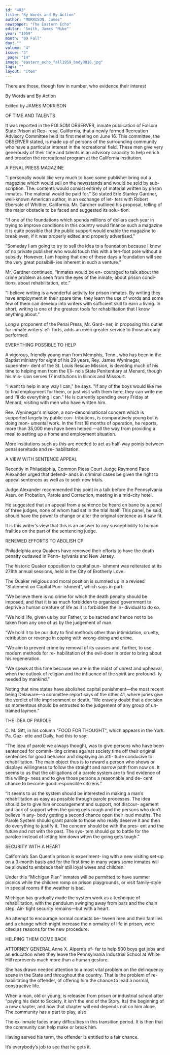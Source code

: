 ```yaml
---
id: "483"
title: "By Words and By Action"
author: "MORRISON, James"
newspaper: "The Eastern Echo"
editor: 'Smith, James "Mike"'
year: "1959"
month: "09 Fall"
day: ""
volume: "4"
issue: "3"
_page: "14"
image: "eastern_echo_fall1959_body0016.jpg"
tags: ""
layout: "item"
---
```

There are those, though few in number, who evidence their interest

By Words and By Action

Edited by JAMES MORRISON

OF TIME AND TALENTS

It was reported in the FOLSOM OBSERVER,
inmate publication of Folsom State Prison at Rep-
resa, California, that a newly formed Recreation
Advisory Committee held its first meeting on June
16. This committee, the OBSERVER stated, is made
up of persons of the surrounding community who
have a particular interest in the recreational field.
These men give very generously of their time and
talents in an advisory capacity to help enrich and
broaden the recreational program at the California
institution.

A PENAL PRESS MAGAZINE

“I personally would like very much to have
some publisher bring out a magazine which would
sell on the newsstands and would be sold by sub-
scription. The: contents would consist entirely of
material written by prison inmates. The material
would be paid for.” So stated Erle Stanley Gardner,
well-known American author, in an exchange of let-
ters with Robert Ebersole of Whittier, California.
Mr. Gardner outlined his proposal, telling of the
major obstacle to be faced and suggested its solu-
tion.

“If one of the foundations which spends millions
of dollars each year in trying to improve conditions
in this country would finance such a magazine it is
quite possible that the public support would enable
the magazine to break even, if it was properly edited
and properly advertised.”

“Someday I am going to try to sell the idea to
a foundation because I know of no private publisher
who would touch this with a ten-foot pole without
a subsidy. However, I am hoping that one of these
days a foundation will see the very great possibili-
ies inherent in such a venture.”

Mr. Gardner continued, “Inmates would be en-
couraged to talk about the crime problem as seen
from the eyes of the inmate; about prison condi-
tions, about rehabilitation, etc.”

“I believe writing is a wonderful activity for
prison inmates. By writing they have employment
in their spare time, they learn the use of words and
some few of them can develop into writers with
sufficient skill to earn a living. In short, writing is
one of the greatest tools for rehabilitation that I
know anything about.”

Long a proponent of the Penal Press, Mr. Gard-
ner, in proposing this outlet for inmate writers’ ef-
forts, adds an even greater service to those already
performed.

EVERYTHING POSSIBLE TO HELP

A vigorous, friendly young man from Memphis,
Tenn., who has been in the Baptist ministry for eight
of his 29 years, Rey. James Wyninegar, superinten-
dent of the St. Louis Rescue Mission, is devoting
much of his time to helping men from the I[li-
nois State Penitentiary at Menard, though his mis-
sion serves 17 institutions in Illinois and Missourt.

“I want to help in any way I can," he says. "If
any of the boys would like me to find employment
for them, or just visit with them here, they can write
me and I'll do everything I can.” He is currently
spending every Friday at Menard, visiting with men
who have written him.

Rev. Wyninegar’s mission, a non-denominational
concern which is supported largely by public con-
tributions, is comparatively young but is doing mon-
umental work. In the first 18 months of operation,
he reports, more than 35,000 men have been helped
—all the way from providing a meal to setting up a
home and employment situation.

More institutions such as this are needed to act
as half-way points between penal servitude and re-
habilitation.

A VIEW WITH SENTENCE APPEAL

Recently in Philadelphia, Common Pleas Court
Judge Raymond Pace Alexander urged that defend-
ands in criminal cases be given the right to appeal
sentences as well as to seek new trials.

Judge Alexander recommended this point in a
talk before the Pennsylvania Assn. on Probation,
Parole and Correction, meeting in a mid-city hotel.

He suggested that an appeal from a sentence
be heard en bane by a panel of three judges, none
of whom had sat in the trial itself. This panel, he
said, should have the power to change or alter the
original sentence as it saw fit.

It is this writer’s view that this is an answer
to any susceptibility to human frailties on the part
of the sentencing judge.

RENEWED EFFORTS TO ABOLISH CP

Philadelphia area Quakers have renewed their
efforts to have the death penalty outlawed in Penn-
sylvania and New Jersey.

The historic Quaker opposition to capital pun-
ishment was reiterated at its 278th annual sessions,
held in the City of Brotherly Love.

The Quaker religious and moral position is
summed up in a revised “Statement on Capital Pun-
ishment”, which says in part:

“We believe there is no crime for which the
death penalty should be imposed, and that it is as
much forbidden to organized government to deprive
a human creature of life as it is forbidden the in-
dividual to do so.

“We hold life, given us by our Father, to be
sacred and hence not to be taken from any one of us
by the judgement of man.

“We hold it to be our duty to find methods other
than intimidation, cruelty, retribution or revenge
in coping with wrong-doing and erime.

“We aim to prevent crime by removal of its
causes and, further, to use modern methods for re-
habilitation of the evil-doer in order to bring about
his regeneration.

“We speak at this time because we are in the
midst of unrest and upheaval, when the outlook of
religion and the influence of the spirit are profound-
ly needed by mankind.”

Noting that nine states have abolished capital
punishment—the most recent being Delaware—a
committee report says of the other 41, where juries
give the verdict of life imprisonment or death, “We
eravely doubt that a decision so momentous should
be entrusted to the judgement of any group of un-
trained laymen.”

THE IDEA OF PAROLE

C. M. Gitt, in his column "FOOD FOR
THOUGHT", which appears in the York. Pa. Gaz-
ette and Daily, had this to say:

“The idea of parole we always thought, was to
give persons who have been sentenced for commit-
ting crimes against society time off their original
sentences for good behavior and displaying an atti-
tude conducive to rehabilitation. The main object
thus is to reward a person who shows or displays
willingness to follow the straight and narrow path
from now on. It seems to us that the obligations of
a parole system are to find evidence of this willing-
ness and to give those persons a reasonable and de-
cent chance to become good responsible citizens.”

“It seems to us the system should be interested
in making a man’s rehabilitation as easy as possible
through parole processes. The idea should be to
give him encouragement and support, not discour-
agement and lack of support when the going gets
rough and the persons who don’t believe in any-
body getting a second chance open their loud
mouths. The Parole System should grant parole to
those who really deserve it and then do everything
to justify it. The concern should be with the pres-
ent and the future and not with the past. The sys-
tem should go to battle for the parolee instead of
letting him down when the going gets tough.”

SECURITY WITH A HEART

California’s San Quentin prison is experiment-
ing with a new visiting set-up on a 3-month basis
and for the first time in many years some inmates
will be allowed to embrace their still loyal wives
and children.

Under this “Michigan Plan” inmates will be
permitted to have summer picnics while the children
romp on prison playgrounds, or visit family-style
in special rooms if the weather is bad.

Michigan has gradually made the system work
as a technique of rehabilitation, with the pendulum
swinging away from bars and the chain step. Air-
tight security remains—but with a heart.

An attempt to encourage normal contacts be-
tween men and their families and a change which
might increase the n ormaley of life in prison, were
cited as reasons for the new procedure.

HELPING THEM COME BACK

ATTORNEY GENERAL Anne X. Alpern’s of-
fer to help 500 boys get jobs and an education when
they leave the Pennsylvania Industrial School at
White Hill represents much more than a human
gesture.

She has drawn needed attention to a most vital
problem on the delinquency scene in the State and
throughout the country. That is the problem of re-
habilitating the offender, of offering him the chance
to lead a normal, constructive life.

When a man, old or young, is released from
prison or industrial school after “paying his debt
to Society, it isn’t the end of the Story. Its) the
beginning of a new chapter, and how that chapter
will end depends not on him alone. The community
has a part to play, also.

The ex-inmate faces many difficulties in this
transition period. It is then that the community can
help make or break him.

Having served his term, the offender is entitled
to a fair chance.

It’s everybody’s job to see that he gets it.
